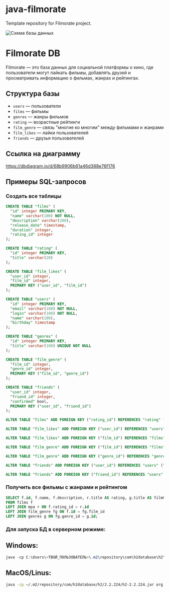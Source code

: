 # java-filmorate
Template repository for Filmorate project.

![Схема базы данных](Filmorate_dbdiagram.png)

# Filmorate DB

Filmorate — это база данных для социальной платформы о кино, где пользователи могут лайкать фильмы, добавлять друзей и просматривать информацию о фильмах, жанрах и рейтингах.

## Структура базы

- `users` — пользователи
- `films` — фильмы
- `genres` — жанры фильмов
- `rating` — возрастные рейтинги
- `film_genre` — связь "многие ко многим" между фильмами и жанрами
- `film_likes` — лайки пользователей
- `friends` — друзья пользователей

## Ссылка на диаграмму
https://dbdiagram.io/d/68b9906b61a46d388e76f176

## Примеры SQL-запросов

### Создать все таблицы
```sql
CREATE TABLE "films" (
  "id" integer PRIMARY KEY,
  "name" varchar(100) NOT NULL,
  "description" varchar(200),
  "release_date" timestamp,
  "duration" integer,
  "rating_id" integer
);

CREATE TABLE "rating" (
  "id" integer PRIMARY KEY,
  "title" varchar(20)
);

CREATE TABLE "film_likes" (
  "user_id" integer,
  "film_id" integer,
  PRIMARY KEY ("user_id", "film_id")
);

CREATE TABLE "users" (
  "id" integer PRIMARY KEY,
  "email" varchar(100) NOT NULL,
  "login" varchar(100) NOT NULL,
  "name" varchar(100),
  "birthday" timestamp
);

CREATE TABLE "genres" (
  "id" integer PRIMARY KEY,
  "title" varchar(100) UNIQUE NOT NULL
);

CREATE TABLE "film_genre" (
  "film_id" integer,
  "genre_id" integer,
  PRIMARY KEY ("film_id", "genre_id")
);

CREATE TABLE "friends" (
  "user_id" integer,
  "friend_id" integer,
  "confirmed" bool,
  PRIMARY KEY ("user_id", "friend_id")
);

ALTER TABLE "films" ADD FOREIGN KEY ("rating_id") REFERENCES "rating" ("id");

ALTER TABLE "film_likes" ADD FOREIGN KEY ("user_id") REFERENCES "users" ("id");

ALTER TABLE "film_likes" ADD FOREIGN KEY ("film_id") REFERENCES "films" ("id");

ALTER TABLE "film_genre" ADD FOREIGN KEY ("film_id") REFERENCES "films" ("id");

ALTER TABLE "film_genre" ADD FOREIGN KEY ("genre_id") REFERENCES "genres" ("id");

ALTER TABLE "friends" ADD FOREIGN KEY ("user_id") REFERENCES "users" ("id");

ALTER TABLE "friends" ADD FOREIGN KEY ("friend_id") REFERENCES "users" ("id");
```

### Получить все фильмы с жанрами и рейтингом
```sql
SELECT f.id, f.name, f.description, r.title AS rating, g.title AS filmGenre
FROM films f
LEFT JOIN mpa r ON f.rating_id = r.id
LEFT JOIN film_genre fg ON f.id = fg.film_id
LEFT JOIN genres g ON fg.genre_id = g.id;
```

### Для запуска БД в серверном режиме:
## Windows:
```powershell
java -cp C:\Users\<ТВОЙ_ПОЛЬЗОВАТЕЛЬ>\.m2\repository\com\h2database\h2\2.2.224\h2-2.2.224.jar org.h2.tools.Server -tcp
```
## MacOS/Linus:
```bash
java -cp ~/.m2/repository/com/h2database/h2/2.2.224/h2-2.2.224.jar org.h2.tools.Server -tcp
```

